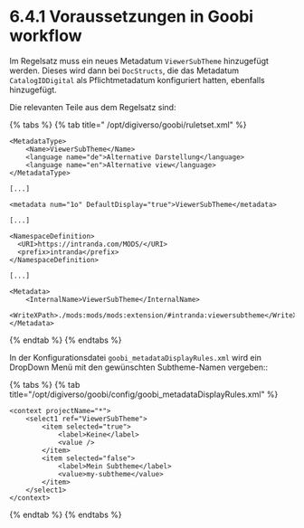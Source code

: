# 6.4.1 Voraussetzungen in Goobi workflow

Im Regelsatz muss ein neues Metadatum `ViewerSubTheme` hinzugefügt werden. Dieses wird dann bei `DocStructs`, die das Metadatum `CatalogIDDigital` als Pflichtmetadatum konfiguriert hatten, ebenfalls hinzugefügt.

Die relevanten Teile aus dem Regelsatz sind:

{% tabs %}
{% tab title=" /opt/digiverso/goobi/ruletset.xml" %}
```markup
<MetadataType>
    <Name>ViewerSubTheme</Name>
    <language name="de">Alternative Darstellung</language>
    <language name="en">Alternative view</language>
</MetadataType>

[...]

<metadata num="1o" DefaultDisplay="true">ViewerSubTheme</metadata>

[...]

<NamespaceDefinition>
  <URI>https://intranda.com/MODS/</URI>
  <prefix>intranda</prefix>
</NamespaceDefinition>

[...]

<Metadata>
    <InternalName>ViewerSubTheme</InternalName>
    <WriteXPath>./mods:mods/mods:extension/#intranda:viewersubtheme</WriteXPath>
</Metadata>
```
{% endtab %}
{% endtabs %}

In der Konfigurationsdatei `goobi_metadataDisplayRules.xml` wird ein DropDown Menü mit den gewünschten Subtheme-Namen vergeben::

{% tabs %}
{% tab title="/opt/digiverso/goobi/config/goobi\_metadataDisplayRules.xml" %}
```markup
<context projectName="*">
    <select1 ref="ViewerSubTheme">
        <item selected="true">
            <label>Keine</label>
            <value />
        </item>
        <item selected="false">
            <label>Mein Subtheme</label>
            <value>my-subtheme</value>
        </item>
    </select1>
</context>
```
{% endtab %}
{% endtabs %}



